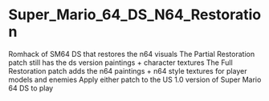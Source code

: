 # Super_Mario_64_DS_N64_Restoration
Romhack of SM64 DS that restores the n64 visuals
The Partial Restoration patch still has the ds version paintings + character textures
The Full Restoration patch adds the n64 paintings + n64 style textures for player models and enemies
Apply either patch to the US 1.0 version of Super Mario 64 DS to play
